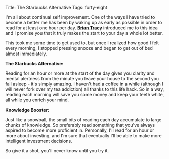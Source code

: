 Title: The Starbucks Alternative
Tags: forty-eight



I'm all about continual self improvement. One of the ways I have tried to
become a better me has been by waking up as early as possible in order to read
for at least one hour per day. **[Brian
Tracy](http://www.youtube.com/watch?v=6Pz03hNEVTE)** introduced me to this
idea and I promise you that it truly makes the start to your day a whole lot
better.



This took me some time to get used to, but once I realized how good I felt
every morning, I stopped pressing snooze and began to get out of bed almost
immediately.







**The Starbucks Alternative:**



Reading for an hour or more at the start of the day gives you clarity and
mental alertness from the minute you leave your house to the second you fall
asleep - it's simply amazing. I haven't had a coffee in a while (although I
will never fork over my tea addiction) all thanks to this life hack. So in a
way, reading each morning will save you some money and keep your teeth white,
all while you enrich your mind.







**Knowledge Booster:**



Just like a snowball, the small bits of reading each day accumulate to large
chunks of knowledge. So preferably read something that you've always aspired
to become more proficient in. Personally, I'll read for an hour or more about
investing, and I'm sure that eventually I'll be able to make more intelligent
investment decisions.







So give it a shot, you'll never know until you try it.

